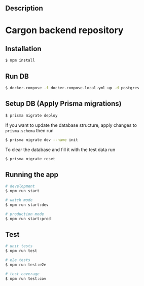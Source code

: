 ## Description

# Cargon backend repository

## Installation

```bash
$ npm install
```

## Run DB
```bash
$ docker-compose -f docker-compose-local.yml up -d postgres 
```

## Setup DB (Apply Prisma migrations)
```bash
$ prisma migrate deploy
```
If you want to update the database structure, apply changes to `prisma.schema`
then run
```bash
$ prisma migrate dev --name init 
```
To clear the database and fill it with the test data run
```bash
$ prisma migrate reset 
```
## Running the app

```bash
# development
$ npm run start

# watch mode
$ npm run start:dev

# production mode
$ npm run start:prod
```

## Test

```bash
# unit tests
$ npm run test

# e2e tests
$ npm run test:e2e

# test coverage
$ npm run test:cov
```
